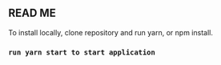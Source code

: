 ## READ ME

To install locally, clone repository and run yarn, or npm install.

### `run yarn start to start application`
